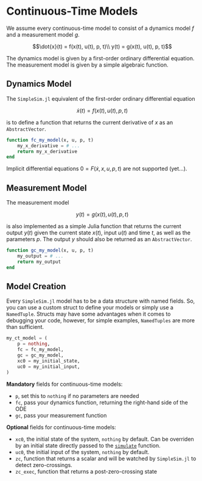 # Continuous-Time Models

We assume every continuous-time model to consist of a dynamics model $f$ and a measurement model $g$.

```math
\dot{x}(t) = f(x(t), u(t), p, t)\\
y(t) = g(x(t), u(t), p, t)
```

The dynamics model is given by a first-order ordinary differential equation. The measurement model is given by a simple algebraic function.

## Dynamics Model

The `SimpleSim.jl` equivalent of the first-order ordinary differential equation

```math
\dot{x}(t) = f(x(t), u(t), p, t)
```

is to define a function that returns the current derivative of $x$ as an `AbstractVector`.

```julia
function fc_my_model(x, u, p, t)
    my_x_derivative = # ...
    return my_x_derivative
end
```

Implicit differential equations $0 = F(\dot{x}, x, u, p, t)$ are not supported (yet...).

## Measurement Model

The measurement model

```math
y(t) = g(x(t), u(t), p, t)
```

is also implemented as a simple Julia function that returns the current output $y(t)$ given the current state $x(t)$, input $u(t)$ and time $t$, as well as the parameters $p$. The output $y$ should also be returned as an `AbstractVector`.

```julia
function gc_my_model(x, u, p, t)
    my_output = # ...
    return my_output
end
```

## Model Creation

Every `SimpleSim.jl` model has to be a data structure with named fields. So, you can use a custom struct to define your models or simply use a `NamedTuple`. Structs may have some advantages when it comes to debugging your code, however, for simple examples, `NamedTuples` are more than sufficient.

```julia
my_ct_model = (
    p = nothing,
    fc = fc_my_model,
    gc = gc_my_model,
    xc0 = my_initial_state,
    uc0 = my_initial_input,
)
```

__Mandatory__ fields for continuous-time models:

* `p`, set this to `nothing` if no parameters are needed
* `fc`, pass your dynamics function, returning the right-hand side of the ODE
* `gc`, pass your measurement function

__Optional__ fields for continuous-time models:

* `xc0`, the initial state of the system, `nothing` by default. Can be overriden by an initial state directly passed to the [`simulate`](@ref) function.
* `uc0`, the initial input of the system, `nothing` by default.
* `zc`, function that returns a scalar and will be watched by `SimpleSim.jl` to detect zero-crossings.
* `zc_exec`, function that returns a post-zero-crossing state
